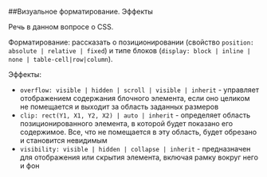 ##Визуальное форматирование. Эффекты

Речь в данном вопросе о CSS.

Форматирование: рассказать о позиционировании (свойство `position: absolute | relative | fixed`) и типе блоков (`display: block | inline | none | table-cell|row|column`).

Эффекты:
 
 - `overflow: visible | hidden | scroll | visible | inherit` -  управляет отображением содержания блочного элемента, если оно целиком не помещается и выходит за область заданных размеров
 - `clip: rect(Y1, X1, Y2, X2) | auto | inherit` - определяет область позиционированного элемента, в которой будет показано его содержимое. Все, что не помещается в эту область, будет обрезано и становится невидимым
 - `visibility: visible | hidden | collapse | inherit` - предназначен для отображения или скрытия элемента, включая рамку вокруг него и фон
